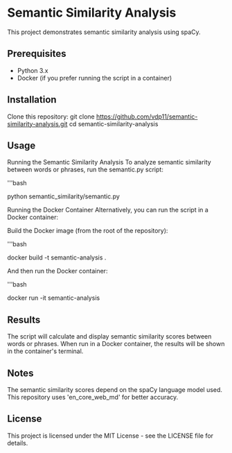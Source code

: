 # Semantic Similarity Analysis

This project demonstrates semantic similarity analysis using spaCy.

## Prerequisites

- Python 3.x
- Docker (if you prefer running the script in a container)

## Installation

Clone this repository: git clone https://github.com/vdp11/semantic-similarity-analysis.git
   cd semantic-similarity-analysis

## Usage
Running the Semantic Similarity Analysis
To analyze semantic similarity between words or phrases, run the semantic.py script:

'''bash

python semantic_similarity/semantic.py

Running the Docker Container
Alternatively, you can run the script in a Docker container:

Build the Docker image (from the root of the repository):

'''bash

docker build -t semantic-analysis .


And then run the Docker container:

'''bash

docker run -it semantic-analysis

## Results
The script will calculate and display semantic similarity scores between words or phrases.
When run in a Docker container, the results will be shown in the container's terminal.

## Notes
The semantic similarity scores depend on the spaCy language model used. This repository uses 'en_core_web_md' for better accuracy.

## License
This project is licensed under the MIT License - see the LICENSE file for details.
